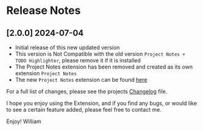 <!--
### Added
### Changed
### Deprecated
### Removed
### Fixed
### Security
### Updated
-->
# Release Notes

<!-- ## [v-inc] ${YEAR4}-${MONTHNUMBER}-${DATE} -->

## [2.0.0] 2024-07-04
- Initial release of this new updated version
- This version is Not Compatible with the old version `Project Notes + TODO Highlighter`, please remove it if it is installed
- The Project Notes extension has been removed and created as its own extension `Project Notes`
- The new `Project Notes` extension can be found [here](https://marketplace.visualstudio.com/items?itemName=willasm.pnotes)

For a full list of changes, please see the projects [Changelog](CHANGELOG.md) file.

I hope you enjoy using the Extension, and if you find any bugs, or would like to see a certain feature added, please feel free to contact me.

Enjoy! William
